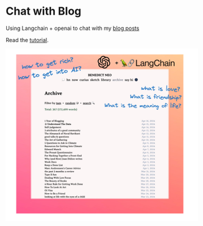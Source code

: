 # Chat with Blog

Using Langchain + openai to chat with my [blog posts](https://bneo.xyz/posts)

Read the [tutorial](https://medium.com/bitgrit-data-science-publication/chat-with-a-website-999d5cdf132d).

![image](image.png)
